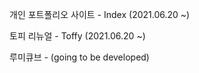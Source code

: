 <p>개인 포트폴리오 사이트 - Index (2021.06.20 ~)</p>
<p>토피 리뉴얼 - Toffy (2021.06.20 ~)</p>
<p>루미큐브 - (going to be developed)</p>
